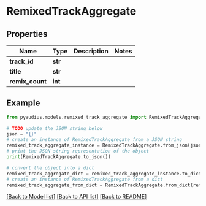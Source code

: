 # RemixedTrackAggregate


## Properties

Name | Type | Description | Notes
------------ | ------------- | ------------- | -------------
**track_id** | **str** |  | 
**title** | **str** |  | 
**remix_count** | **int** |  | 

## Example

```python
from pyaudius.models.remixed_track_aggregate import RemixedTrackAggregate

# TODO update the JSON string below
json = "{}"
# create an instance of RemixedTrackAggregate from a JSON string
remixed_track_aggregate_instance = RemixedTrackAggregate.from_json(json)
# print the JSON string representation of the object
print(RemixedTrackAggregate.to_json())

# convert the object into a dict
remixed_track_aggregate_dict = remixed_track_aggregate_instance.to_dict()
# create an instance of RemixedTrackAggregate from a dict
remixed_track_aggregate_from_dict = RemixedTrackAggregate.from_dict(remixed_track_aggregate_dict)
```
[[Back to Model list]](../README.md#documentation-for-models) [[Back to API list]](../README.md#documentation-for-api-endpoints) [[Back to README]](../README.md)


